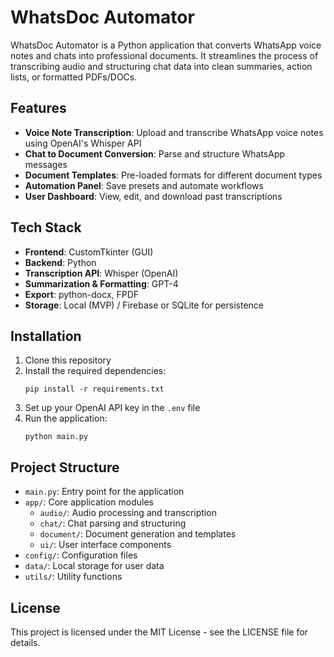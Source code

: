 # WhatsDoc Automator

WhatsDoc Automator is a Python application that converts WhatsApp voice notes and chats into professional documents. It streamlines the process of transcribing audio and structuring chat data into clean summaries, action lists, or formatted PDFs/DOCs.

## Features

- **Voice Note Transcription**: Upload and transcribe WhatsApp voice notes using OpenAI's Whisper API
- **Chat to Document Conversion**: Parse and structure WhatsApp messages
- **Document Templates**: Pre-loaded formats for different document types
- **Automation Panel**: Save presets and automate workflows
- **User Dashboard**: View, edit, and download past transcriptions

## Tech Stack

- **Frontend**: CustomTkinter (GUI)
- **Backend**: Python
- **Transcription API**: Whisper (OpenAI)
- **Summarization & Formatting**: GPT-4
- **Export**: python-docx, FPDF
- **Storage**: Local (MVP) / Firebase or SQLite for persistence

## Installation

1. Clone this repository
2. Install the required dependencies:
   ```
   pip install -r requirements.txt
   ```
3. Set up your OpenAI API key in the `.env` file
4. Run the application:
   ```
   python main.py
   ```

## Project Structure

- `main.py`: Entry point for the application
- `app/`: Core application modules
  - `audio/`: Audio processing and transcription
  - `chat/`: Chat parsing and structuring
  - `document/`: Document generation and templates
  - `ui/`: User interface components
- `config/`: Configuration files
- `data/`: Local storage for user data
- `utils/`: Utility functions

## License

This project is licensed under the MIT License - see the LICENSE file for details.